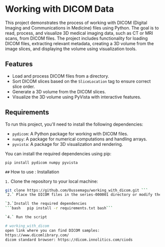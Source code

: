 # Working with DICOM Data

This project demonstrates the process of working with DICOM (Digital Imaging and Communications in Medicine) files using Python. The goal is to read, process, and visualize 3D medical imaging data, such as CT or MRI scans, from DICOM files. The project includes functionality for loading DICOM files, extracting relevant metadata, creating a 3D volume from the image slices, and displaying the volume using visualization tools.

## Features

- Load and process DICOM files from a directory.
- Sort DICOM slices based on the `SliceLocation` tag to ensure correct slice order.
- Generate a 3D volume from the DICOM slices.
- Visualize the 3D volume using PyVista with interactive features.

## Requirements

To run this project, you'll need to install the following dependencies:

- `pydicom`: A Python package for working with DICOM files.
- `numpy`: A package for numerical computations and handling arrays.
- `pyvista`: A package for 3D visualization and rendering.

You can install the required dependencies using pip:

```pip install pydicom numpy pyvista```

`##` How to use :
Installation

`1.` Clone the repository to your local machine:
```bash 
git clone https://github.com/Oussemagu/working_with_dicom.git ```
`2.` Place the DICOM files in the series-000001 directory or modify the directory_name variable to match the directory containing your DICOM files.

`3.`Install the required dependencies
```bash   pip install -r requirements.txt bash```

`4.` Run the script

# working_with_dicom
open link where you can find DICOM samples:
https://www.dicomlibrary.com/
dicom standard browser: https://dicom.innolitics.com/ciods
